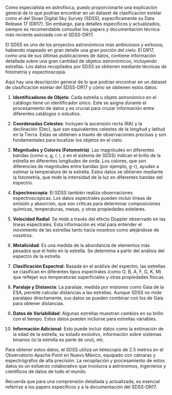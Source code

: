 Como especialista en astrofísica, puedo proporcionarte una explicación general de lo que podrías encontrar en un dataset de clasificación estelar como el del Sloan Digital Sky Survey (SDSS), específicamente su Data Release 17 (DR17). Sin embargo, para detalles específicos y actualizados, siempre es recomendable consultar los papers y documentación técnica más reciente asociada con el SDSS-DR17.

El SDSS es uno de los proyectos astronómicos más ambiciosos y exitosos, habiendo mapeado en gran detalle una gran porción del cielo. El DR17, como una de sus últimas publicaciones de datos, contiene información detallada sobre una gran cantidad de objetos astronómicos, incluyendo estrellas. Los datos recopilados por SDSS se obtienen mediante técnicas de fotometría y espectroscopía.

Aquí hay una descripción general de lo que podrías encontrar en un dataset de clasificación estelar del SDSS-DR17 y cómo se obtienen estos datos:

1. **Identificadores de Objeto**: Cada estrella u objeto astronómico en el catálogo tiene un identificador único. Este se asigna durante el procesamiento de datos y es crucial para cruzar información entre diferentes catálogos o estudios.

2. **Coordenadas Celestes**: Incluyen la ascensión recta (RA) y la declinación (Dec), que son equivalentes celestes de la longitud y latitud en la Tierra. Estas se obtienen a través de observaciones precisas y son fundamentales para localizar los objetos en el cielo.

3. **Magnitudes y Colores (Fotometría)**: Las magnitudes en diferentes bandas (como u, g, r, i, z en el sistema de SDSS) indican el brillo de la estrella en diferentes longitudes de onda. Los colores, que son diferencias de magnitudes entre bandas (por ejemplo, g-r), ayudan a estimar la temperatura de la estrella. Estos datos se obtienen mediante la fotometría, que mide la intensidad de la luz en diferentes bandas del espectro.

4. **Espectroscopía**: El SDSS también realiza observaciones espectroscópicas. Los datos espectrales pueden incluir líneas de emisión y absorción, que son críticas para determinar composiciones químicas, temperaturas, masas, y otras propiedades estelares.

5. **Velocidad Radial**: Se mide a través del efecto Doppler observado en las líneas espectrales. Esta información es vital para entender el movimiento de las estrellas tanto hacia nosotros como alejándose de nosotros.

6. **Metalicidad**: Es una medida de la abundancia de elementos más pesados que el helio en la estrella. Se determina a partir del análisis del espectro de la estrella.

7. **Clasificación Espectral**: Basada en el análisis del espectro, las estrellas se clasifican en diferentes tipos espectrales (como O, B, A, F, G, K, M) que reflejan sus temperaturas superficiales y otras propiedades físicas.

8. **Paralaje y Distancia**: La paralaje, medida por misiones como Gaia de la ESA, permite calcular distancias a las estrellas. Aunque SDSS no mide paralajes directamente, sus datos se pueden combinar con los de Gaia para obtener distancias.

9. **Datos de Variabilidad**: Algunas estrellas muestran cambios en su brillo con el tiempo. Estos datos pueden incluirse para estrellas variables.

10. **Información Adicional**: Esto puede incluir datos como la estimación de la edad de la estrella, su estado evolutivo, información sobre sistemas binarios (si la estrella es parte de uno), etc.

Para obtener estos datos, el SDSS utiliza un telescopio de 2.5 metros en el Observatorio Apache Point en Nuevo México, equipado con cámaras y espectrógrafos de alta precisión. La recopilación y procesamiento de estos datos es un esfuerzo colaborativo que involucra a astrónomos, ingenieros y científicos de datos de todo el mundo.

Recuerda que para una comprensión detallada y actualizada, es esencial referirse a los papers específicos y a la documentación del SDSS-DR17.